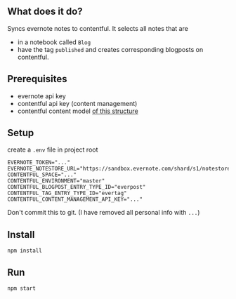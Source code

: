 ## What does it do?
Syncs evernote notes to contentful.
It selects all notes that are
- in a notebook called `Blog`
- have the tag `published`
and creates corresponding blogposts on contentful.

## Prerequisites
- evernote api key
- contentful api key (content management)
- contentful content model [of this structure](contentful.model.json)

## Setup
create a `.env` file in project root

```
EVERNOTE_TOKEN="..."
EVERNOTE_NOTESTORE_URL="https://sandbox.evernote.com/shard/s1/notestore"
CONTENTFUL_SPACE="..."
CONTENTFUL_ENVIRONMENT="master"
CONTENTFUL_BLOGPOST_ENTRY_TYPE_ID="everpost"
CONTENTFUL_TAG_ENTRY_TYPE_ID="evertag"
CONTENTFUL_CONTENT_MANAGEMENT_API_KEY="..."
```
Don't commit this to git.
(I have removed all personal info with `...`)

## Install
```
npm install
```

## Run
```
npm start
```
